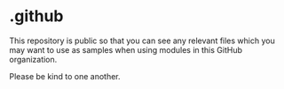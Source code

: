 # .github

This repository is public so that you can see any relevant files which you may want to use as samples when using modules in this GitHub organization.

Please be kind to one another.
